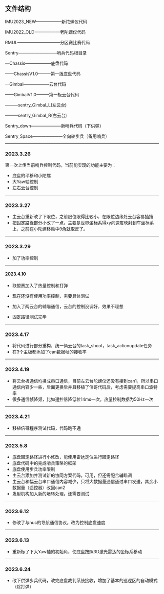 ## 文件结构

IMU2023_NEW——————新陀螺仪代码

IMU2022_OLD——————老陀螺仪代码

RMUL——————————分区赛比赛代码

Sentry—————————哨兵代码根目录

—Chassis——————底盘代码

——ChassisV1.0———第一版底盘代码

—Gimbal——————云台代码

——GimbalV1.0———第一板云台代码

———sentry_Gimbal_L(左云台)

———sentry_Gimbal_R(右云台)

Sentry_down———————新哨兵代码（下供弹）

Sentry_Space———————全向轮步兵（备用哨兵）



----

### 2023.3.26

第一次上传当前哨兵控制代码，当前能实现的功能主要为：

+ 底盘的平移和小陀螺
+ 大Yaw轴控制
+ 左右云台控制



---

### 2023.3.27

+ 主云台重新改了下限位，之前限位限得比较小，在限位边缘处云台容易抽搐
+ 把固定路径部分小改了一点，主要是世界坐标系得xy向速度映射到车坐标系上，之前在小陀螺移动中θ角就取反了。



---

### 2023.3.29

+ 加了功率控制



---

#### 2023.4.10

+ 联盟赛加入了热量控制和打弹

+ 现在还没有使用功率控制，需要具体测试

+ 加入了两云台的辅瞄通信，云台的控制没调好，效果不理想

+ 固定路径测试完毕



---

### 2023.4.17

+ 将代码进行部分重构，统一俩云台的task_shoot，task_actionupdate任务
+ 在3个主板都添加了can数据帧的接收率



---

### 2023.4.19

+ 将云台板通信均换成串口通信，目前左云台陀螺仪还没有接到can1，所以串口通信内容少一些，后面更换后并且移植了倍哥代码后，考虑需要提高串口波特率
+ 很多通信帧降频，比如遥控器降低位14ms一次，热量控制数据为50Hz一次



---

### 2023.4.21

+ 移植倍哥程序测试代码，代码跑不通



---

### 2023.5.8

+ 底盘固定路径进行小修改，能使用雷达定位进行固定路径
+ 底盘代码中的完成哨兵策略的框架
+ 底盘使用步兵功率限制
+ 主云台添加并测试新的协同方案代码，可用，但还需配合辅瞄调
+ 主云台和幅云台串口通信内容减少，只将大数据量通信通过串口发送，其余小数据量（遥控器）改回can2
+ 发射机构加入新的堵转处理，还需要测试



---

### 2023.6.12

+ 修改了与nuc的导航通信协议，改为控制底盘速度



---

### 2023.6.13

+ 重新标了下大Yaw轴的初始角，使底盘按照3D激光雷达的坐标系移动



---

### 2023.6.24

+ 改下供弹步兵代码，改完底盘裁判系统接收，增加了基本的巡逻区的自动模式（除打弹）
